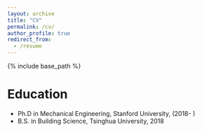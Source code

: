 ```yaml
---
layout: archive
title: "CV"
permalink: /cv/
author_profile: true
redirect_from:
  - /resume
---
```


{% include base_path %}

Education
======
* Ph.D in Mechanical Engineering, Stanford University, (2018- )
* B.S. in Building Science, Tsinghua University, 2018
